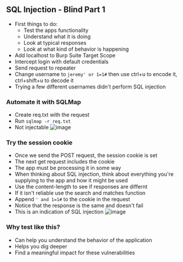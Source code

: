 ## SQL Injection - Blind Part 1
- First things to do:
  - Test the apps functionality
  - Understand what it is doing
  - Look at typical responses
  - Look at what kind of behavior is happening
- Add localhost to Burp Suite Target Scope
- Intercept login with default credentials
- Send request to repeater
- Change username to `jeremy' or 1=1#` then use ctrl+u to encode it, ctrl+shift+u to decode it
- Trying a few different usernames didn't perform SQL injection

### Automate it with SQLMap
- Create req.txt with the request
- Run `sqlmap -r req.txt`
- Not injectable
![image](https://github.com/user-attachments/assets/e5216b1a-4a4a-4725-89a8-5f7b278fdb39)


### Try the session cookie
- Once we send the POST request, the session cookie is set
- The next get request includes the cookie
- The app must be processing it in some way
- When thinking about SQL injection, think about everything you're supplying to the app and how it might be used
- Use the content-length to see if responses are differnt
- If it isn't reliable use the search and matches function
- Append `' and 1=1#` to the cookie in the request
- Notice that the response is the same and doesn't fail
- This is an indication of SQL injection
![image](https://github.com/user-attachments/assets/e873179f-a124-448f-87fa-5a9beed302fe)


### Why test like this?
- Can help you understand the behavior of the application
- Helps you dig deeper
- Find a meaningful impact for these vulnerabilities
